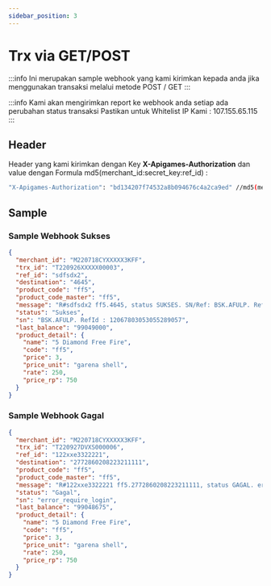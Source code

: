 ```yaml
---
sidebar_position: 3
---
```


# Trx via GET/POST

:::info
Ini merupakan sample webhook yang kami kirimkan kepada anda jika menggunakan transaksi melalui metode POST / GET
:::

:::info
Kami akan mengirimkan report ke webhook anda setiap ada perubahan status transaksi Pastikan untuk Whitelist IP Kami : 107.155.65.115
:::

## Header

Header yang kami kirimkan dengan Key **X-Apigames-Authorization** dan value dengan Formula md5(merchant_id:secret_key:ref_id) :

```bash
"X-Apigames-Authorization": "bd134207f74532a8b094676c4a2ca9ed" //md5(merchant_id:secret_key:ref_id)
```

## Sample

### Sample Webhook Sukses

```json
{
  "merchant_id": "M220718CYXXXXX3KFF",
  "trx_id": "T220926XXXXX00003",
  "ref_id": "sdfsdx2",
  "destination": "4645",
  "product_code": "ff5",
  "product_code_master": "ff5",
  "message": "R#sdfsdx2 ff5.4645, status SUKSES. SN/Ref: BSK.AFULP. RefId : 12067803053055289057. Sisa saldo 99049000",
  "status": "Sukses",
  "sn": "BSK.AFULP. RefId : 12067803053055289057",
  "last_balance": "99049000",
  "product_detail": {
    "name": "5 Diamond Free Fire",
    "code": "ff5",
    "price": 3,
    "price_unit": "garena shell",
    "rate": 250,
    "price_rp": 750
  }
}
```

### Sample Webhook Gagal

```json
{
  "merchant_id": "M220718CYXXXXX3KFF",
  "trx_id": "T220927DVXS000006",
  "ref_id": "122xxe3322221",
  "destination": "2772860208223211111",
  "product_code": "ff5",
  "product_code_master": "ff5",
  "message": "R#122xxe3322221 ff5.2772860208223211111, status GAGAL. error_require_login. Sisa saldo 99048675",
  "status": "Gagal",
  "sn": "error_require_login",
  "last_balance": "99048675",
  "product_detail": {
    "name": "5 Diamond Free Fire",
    "code": "ff5",
    "price": 3,
    "price_unit": "garena shell",
    "rate": 250,
    "price_rp": 750
  }
}
```


